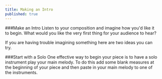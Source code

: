 ```yaml
---
title: Making an Intro
published: true
---
```


###Make an Intro
Listen to your composition and imagine how you'd like it to begin. What would you like the very first thing for your audience to hear?


If you are having trouble imagining something here are two ideas you can try. 


###Start with a Solo
One effective way to begin your piece is to have a solo instrument play your main melody.  To do this add some blank measures at the beginning of your piece and then paste in your main melody to one of the instruments. 

